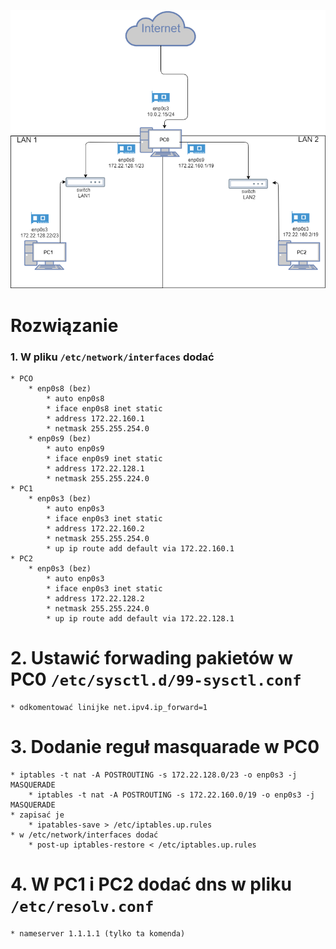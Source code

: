 ![diagram](diagram.png)

# Rozwiązanie 
### 1. W pliku ```/etc/network/interfaces``` dodać 
	* PCO
		* enp0s8 (bez)
			* auto enp0s8
			* iface enp0s8 inet static
			* address 172.22.160.1
			* netmask 255.255.254.0
		* enp0s9 (bez)
			* auto enp0s9
			* iface enp0s9 inet static
			* address 172.22.128.1
			* netmask 255.255.224.0
	* PC1
		* enp0s3 (bez)
			* auto enp0s3
			* iface enp0s3 inet static
			* address 172.22.160.2
			* netmask 255.255.254.0
			* up ip route add default via 172.22.160.1
	* PC2
		* enp0s3 (bez)
			* auto enp0s3
			* iface enp0s3 inet static
			* address 172.22.128.2
			* netmask 255.255.224.0
			* up ip route add default via 172.22.128.1
# 2. Ustawić forwading pakietów w PC0 ```/etc/sysctl.d/99-sysctl.conf```
	* odkomentować linijke net.ipv4.ip_forward=1
# 3. Dodanie reguł masquarade w PC0
	* iptables -t nat -A POSTROUTING -s 172.22.128.0/23 -o enp0s3 -j MASQUERADE
    	* iptables -t nat -A POSTROUTING -s 172.22.160.0/19 -o enp0s3 -j MASQUERADE
	* zapisać je
		* ipatables-save > /etc/iptables.up.rules
	* w /etc/network/interfaces dodać
		* post-up iptables-restore < /etc/iptables.up.rules
# 4. W PC1 i PC2 dodać dns w pliku ```/etc/resolv.conf```
	* nameserver 1.1.1.1 (tylko ta komenda)
	

